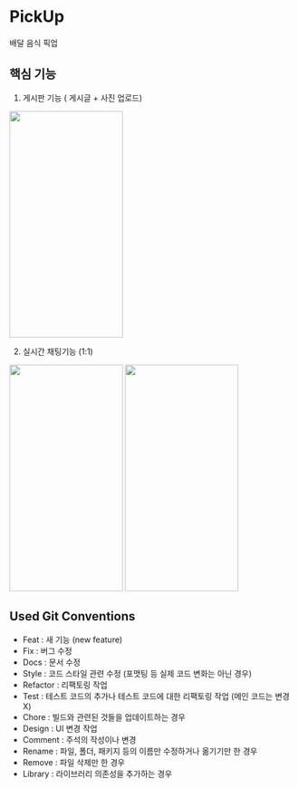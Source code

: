 # PickUp

배달 음식 픽업

## 핵심 기능
1. 게시판 기능 ( 게시글 + 사진 업로드)
   




<img src="[[[이미지주소.png]()](https://github.com/user-attachments/assets/478bda3c-08ca-4e08-b965-2f7d18eb393c)](https://github.com/user-attachments/assets/a7940687-af93-4dfd-947a-65fcfa27a7d8)" width="200" height="400"/>


2. 실시간 채팅기능 (1:1)

<img src="[[[이미지주소.png]()](https://github.com/user-attachments/assets/478bda3c-08ca-4e08-b965-2f7d18eb393c)](https://github.com/user-attachments/assets/f8329d80-cb2c-4b6c-b59f-20001c3b5170)" width="200" height="400"/>





<img src="[[[이미지주소.png]()](https://github.com/user-attachments/assets/478bda3c-08ca-4e08-b965-2f7d18eb393c)](https://github.com/user-attachments/assets/61ed2b32-583f-4279-8993-8f5a1540c469)" width="200" height="400"/>

## Used Git Conventions

- Feat : 새 기능 (new feature)
- Fix : 버그 수정
- Docs : 문서 수정
- Style : 코드 스타일 관련 수정 (포맷팅 등 실제 코드 변화는 아닌 경우)
- Refactor : 리팩토링 작업
- Test : 테스트 코드의 추가나 테스트 코드에 대한 리팩토링 작업 (메인 코드는 변경 X)
- Chore : 빌드와 관련된 것들을 업데이트하는 경우
- Design : UI 변경 작업
- Comment : 주석의 작성이나 변경
- Rename : 파일, 폴더, 패키지 등의 이름만 수정하거나 옮기기만 한 경우
- Remove : 파일 삭제만 한 경우
- Library : 라이브러리 의존성을 추가하는 경우
